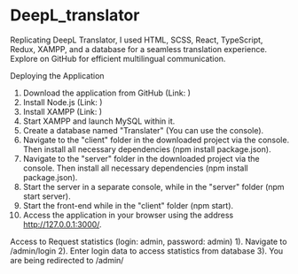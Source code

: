 # DeepL_translator
Replicating DeepL Translator, I used HTML, SCSS, React, TypeScript, Redux, XAMPP, and a database for a seamless translation experience. Explore on GitHub for efficient multilingual communication.


Deploying the Application
 
1. Download the application from GitHub (Link: )
2. Install Node.js (Link: )
3. Install XAMPP (Link: )
4. Start XAMPP and launch MySQL within it.
5. Create a database named "Translater" (You can use the console).
6. Navigate to the "client" folder in the downloaded project via the console. Then install all necessary dependencies (npm install package.json).
7. Navigate to the "server" folder in the downloaded project via the console. Then install all necessary dependencies (npm install package.json).
8. Start the server in a separate console, while in the "server" folder (npm start server).
9. Start the front-end while in the "client" folder (npm start).
10. Access the application in your browser using the address http://127.0.0.1:3000/.
 

Access to Request statistics
(login: admin, password: admin)
1). Navigate to /admin/login
2). Enter login data to access statistics from database
3). You are being redirected to /admin/
